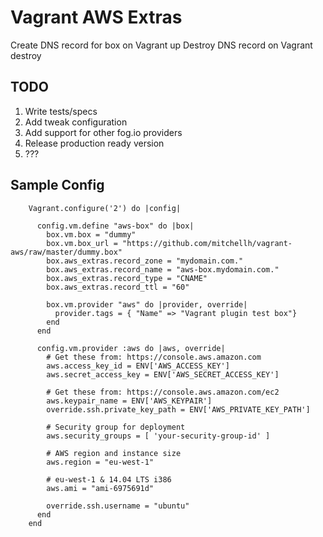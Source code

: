 Vagrant AWS Extras
===================

Create DNS record for box on Vagrant up
Destroy DNS record on Vagrant destroy


TODO
----

1. Write tests/specs
2. Add tweak configuration 
3. Add support for other fog.io providers
4. Release production ready version
5. ???


Sample Config
-------------

		Vagrant.configure('2') do |config|

		  config.vm.define "aws-box" do |box|
		    box.vm.box = "dummy"
		    box.vm.box_url = "https://github.com/mitchellh/vagrant-aws/raw/master/dummy.box"
		    box.aws_extras.record_zone = "mydomain.com."
		    box.aws_extras.record_name = "aws-box.mydomain.com."
		    box.aws_extras.record_type = "CNAME"
		    box.aws_extras.record_ttl = "60"

		    box.vm.provider "aws" do |provider, override|
		      provider.tags = { "Name" => "Vagrant plugin test box"}
		    end
		  end

		  config.vm.provider :aws do |aws, override|
		    # Get these from: https://console.aws.amazon.com
		    aws.access_key_id = ENV['AWS_ACCESS_KEY']
		    aws.secret_access_key = ENV['AWS_SECRET_ACCESS_KEY']

		    # Get these from: https://console.aws.amazon.com/ec2
		    aws.keypair_name = ENV['AWS_KEYPAIR']
		    override.ssh.private_key_path = ENV['AWS_PRIVATE_KEY_PATH']

		    # Security group for deployment
		    aws.security_groups = [ 'your-security-group-id' ]

		    # AWS region and instance size
		    aws.region = "eu-west-1"

		    # eu-west-1 & 14.04 LTS i386
		    aws.ami = "ami-6975691d"

		    override.ssh.username = "ubuntu"
		  end
		end